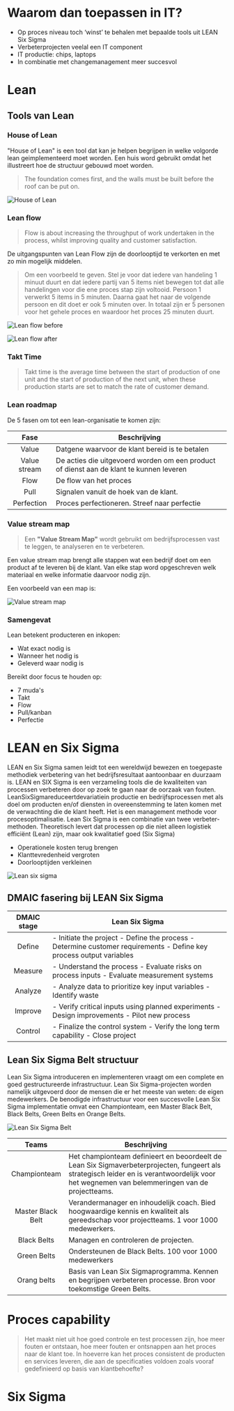 
<!-- toc -->

<!-- TODO chaotisch, doorlezen en refactoren en verder afmaken. Gestopt bij sheet 19-->

# Waarom dan toepassen in IT?

- Op proces niveau toch ‘winst’ te behalen met bepaalde tools uit LEAN Six Sigma
- Verbeterprojecten veelal een IT component
- IT productie: chips, laptops
- In combinatie met changemanagement meer succesvol

# Lean

## Tools van Lean

### House of Lean
"House of Lean" is een tool dat kan je helpen begrijpen in welke volgorde lean geimplementeerd moet worden. Een huis word gebruikt omdat het illustreert hoe de structuur gebouwd moet worden. 

> The foundation comes first, and the walls must be built before the roof can be put on. 

![House of Lean](images/house-of-lean.png)

### Lean flow
> Flow is about increasing the throughput of work undertaken in the process, whilst improving quality and customer satisfaction.

De uitgangspunten van Lean Flow zijn de doorlooptijd te verkorten en met zo min mogelijk middelen.

> Om een voorbeeld te geven. Stel je voor dat iedere van handeling 1 minuut duurt en dat iedere partij van 5 items niet bewegen tot dat alle handelingen voor die ene proces stap zijn voltooid. Persoon 1 verwerkt 5 items in 5 minuten. Daarna gaat het naar de volgende persoon en dit doet er ook 5 minuten over. In totaal zijn er 5 personen voor het gehele proces en waardoor het proces 25 minuten duurt. 

![Lean flow before](images/lean-flow-before.gif)

![Lean flow after](images/lean-flow-after.gif)

### Takt Time
> Takt time is the average time between the start of production of one unit and the start of production of the next unit, when these production starts are set to match the rate of customer demand. 


### Lean roadmap
De 5 fasen om tot een lean-organisatie te komen zijn:  

|     Fase     | Beschrijving                                                                            |
|:------------:|-----------------------------------------------------------------------------------------|
| Value        | Datgene waarvoor de klant bereid is te betalen                                          |
| Value stream | De acties die uitgevoerd worden om een product of dienst aan de klant te kunnen leveren |
| Flow         | De flow van het proces                                                                  |
| Pull         | Signalen vanuit de hoek van de klant.                                                   |
| Perfection   | Proces perfectioneren. Streef naar perfectie                                            |

### Value stream map

> Een **"Value Stream Map"** wordt gebruikt om bedrijfsprocessen vast te leggen, te analyseren en te verbeteren. 

Een value stream map brengt alle stappen wat een bedrijf doet om een product af te leveren bij de klant. Van elke stap word opgeschreven welk materiaal en welke informatie daarvoor nodig zijn. 

Een voorbeeld van een map is:

![Value stream map](images/value-stream-map.jpg)

### Samengevat
Lean betekent producteren en inkopen:
- Wat exact nodig is
- Wanneer het nodig is
- Geleverd waar nodig is

Bereikt door focus te houden op:
- 7 muda's
- Takt
- Flow
- Pull/kanban
- Perfectie

# LEAN en Six Sigma 
LEAN en Six Sigma samen leidt tot een wereldwijd bewezen en toegepaste methodiek verbetering van het bedrijfsresultaat aantoonbaar en duurzaam is. LEAN en SIX Sigma is een verzameling tools die de kwaliteiten van processen verbeteren door op zoek te gaan naar de oorzaak van fouten. LeanSixSigmareduceertdevariatiein productie en bedrijfsprocessen met als doel om producten en/of diensten in overeenstemming te laten komen met de verwachting die de klant heeft. Het is een management methode voor procesoptimalisatie. Lean Six Sigma is een combinatie van twee verbeter- methoden. Theoretisch levert dat processen op die niet alleen logistiek efficiënt (Lean) zijn, maar ook kwalitatief goed (Six Sigma)

- Operationele kosten terug brengen
- Klanttevredenheid vergroten
- Doorlooptijden verkleinen


![Lean six sigma](images/lean-six-sigma.png)

## DMAIC fasering bij LEAN Six Sigma

| DMAIC stage | Lean Six Sigma                                                                                                      |
|:-----------:|---------------------------------------------------------------------------------------------------------------------|
| Define      | - Initiate the project - Define the process - Determine customer requirements - Define key process output variables |
| Measure     | - Understand the process - Evaluate risks on process inputs - Evaluate measurement systems                          |
| Analyze     | - Analyze data to prioritize key input variables - Identify waste                                                   |
| Improve     | - Verify critical inputs using planned experiments - Design improvements - Pilot new process                        |
| Control     | - Finalize the control system - Verify the long term capability - Close project                                     |

## Lean Six Sigma Belt structuur
Lean Six Sigma introduceren en implementeren vraagt om een complete en goed gestructureerde infrastructuur. Lean Six Sigma-projecten worden namelijk uitgevoerd door de mensen die er het meeste van weten: de eigen medewerkers. De benodigde infrastructuur voor een succesvolle Lean Six Sigma implementatie omvat een Championteam, een Master Black Belt, Black Belts, Green Belts en Orange Belts.

![Lean Six Sigma Belt](images/lean-six-sigma-belts.jpg)

|       Teams       | Beschrijving                                                                                                                                                                                  |
|:-----------------:|-----------------------------------------------------------------------------------------------------------------------------------------------------------------------------------------------|
| Championteam      | Het championteam definieert en beoordeelt de Lean Six Sigmaverbeterprojecten, fungeert als strategisch leider en is verantwoordelijk voor het wegnemen van belemmeringen van de projectteams. |
| Master Black Belt | Verandermanager en inhoudelijk coach. Bied hoogwaardige kennis en kwaliteit als gereedschap voor projectteams. 1 voor 1000 medewerkers.                                                       |
| Black Belts       | Managen en controleren de projecten.                                                                                                                                                          |
| Green Belts       | Ondersteunen de Black Belts. 100 voor 1000 medewerkers                                                                                                                                        |
| Orang belts       | Basis van Lean Six Sigmaprogramma. Kennen en begrijpen verbeteren processe. Bron voor toekomstige Green Belts.                                                                                |

# Proces capability

> Het maakt niet uit hoe goed controle en test processen zijn, hoe meer fouten er ontstaan, hoe meer fouten er ontsnappen aan het proces naar de klant toe. In hoeverre kan het proces consistent de producten en services leveren, die aan de specificaties voldoen zoals vooraf gedefinieerd op basis van klantbehoefte?

# Six Sigma




